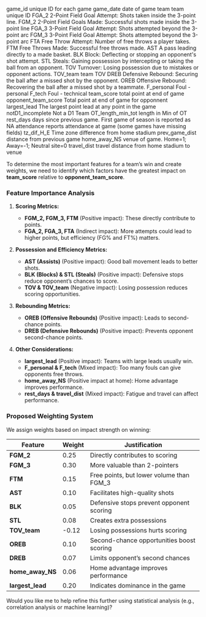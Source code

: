 game_id	unique ID for each game
game_date	date of game
team	team unique ID
FGA_2	2-Point Field Goal Attempt: Shots taken inside the 3-point line.
FGM_2	2-Point Field Goals Made: Successful shots made inside the 3-point line
FGA_3	3-Point Field Goal Attempt: Shots attempted beyond the 3-point arc
FGM_3	3-Point Field Goal Attempt: Shots attempted beyond the 3-point arc
FTA	Free Throw Attempt: Number of free throws a player takes.
FTM	Free Throws Made: Successful free throws made.
AST	A pass leading directly to a made basket.
BLK	Block: Deflecting or stopping an opponent's shot attempt.
STL	Steals: Gaining possession by intercepting or taking the ball from an opponent.
TOV	Turnover: Losing possession due to mistakes or opponent actions.
TOV_team	team TOV
DREB	Defensive Rebound: Securing the ball after a missed shot by the opponent.
OREB	Offensive Rebound: Recovering the ball after a missed shot by a teammate.
F_personal	Foul - personal
F_tech	Foul - technical
team_score	total point at end of game
opponent_team_score	Total point at end of game for opponnent
largest_lead	The largest point lead at any point in the game
notD1_incomplete	Not a D1 Team
OT_length_min_tot	length in Min of OT
rest_days	days since previous game. First game of season is reported as NA
attendance	reports attendance at game (some games have missing fields)
tz_dif_H_E	Time zone difference from home stadium
prev_game_dist	distance from previous game
home_away_NS	venue of game. Home=1; Away=-1; Neutral site=0
travel_dist	travel distance from home stadium to venue

To determine the most important features for a team’s win and create weights, we need to identify which factors have the greatest impact on **team_score** relative to **opponent_team_score**. 

### **Feature Importance Analysis**
1. **Scoring Metrics:**
   - **FGM_2, FGM_3, FTM** (Positive impact): These directly contribute to points.
   - **FGA_2, FGA_3, FTA** (Indirect impact): More attempts could lead to higher points, but efficiency (FG% and FT%) matters.
   
2. **Possession and Efficiency Metrics:**
   - **AST (Assists)** (Positive impact): Good ball movement leads to better shots.
   - **BLK (Blocks) & STL (Steals)** (Positive impact): Defensive stops reduce opponent’s chances to score.
   - **TOV & TOV_team** (Negative impact): Losing possession reduces scoring opportunities.

3. **Rebounding Metrics:**
   - **OREB (Offensive Rebounds)** (Positive impact): Leads to second-chance points.
   - **DREB (Defensive Rebounds)** (Positive impact): Prevents opponent second-chance points.

4. **Other Considerations:**
   - **largest_lead** (Positive impact): Teams with large leads usually win.
   - **F_personal & F_tech** (Mixed impact): Too many fouls can give opponents free throws.
   - **home_away_NS** (Positive impact at home): Home advantage improves performance.
   - **rest_days & travel_dist** (Mixed impact): Fatigue and travel can affect performance.

### **Proposed Weighting System**
We assign weights based on impact strength on winning:

| Feature | Weight | Justification |
|---------|--------|--------------|
| **FGM_2** | 0.25 | Directly contributes to scoring |
| **FGM_3** | 0.30 | More valuable than 2-pointers |
| **FTM** | 0.15 | Free points, but lower volume than FGM_3 |
| **AST** | 0.10 | Facilitates high-quality shots |
| **BLK** | 0.05 | Defensive stops prevent opponent scoring |
| **STL** | 0.08 | Creates extra possessions |
| **TOV_team** | -0.12 | Losing possessions hurts scoring |
| **OREB** | 0.10 | Second-chance opportunities boost scoring |
| **DREB** | 0.07 | Limits opponent’s second chances |
| **home_away_NS** | 0.06 | Home advantage improves performance |
| **largest_lead** | 0.20 | Indicates dominance in the game |

Would you like me to help refine this further using statistical analysis (e.g., correlation analysis or machine learning)?